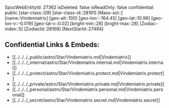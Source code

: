 ﻿---
location: [10.96,-164.45,100]
type: Station
tags:
- astro/Star

---
SpocWebEntityId: 27362
isDeleted: false
isReadOnly: false
confidential: public
[star-class::G9]
[star-class-id::28191]
[Mass-sol::]
[name::Vindemiatrix]
[geo-alt::100]
[geo-lon::-164.45]
[geo-lat::10.96]
[geo-lon-v::-0.019]
[geo-lat-v::0.02]
[bright-min::28]
[bright-max::28]
[Zodiac-index::5]
[ZodiacId::28168]
[NextStarId::27494]



## Confidential Links & Embeds: 
- [[../../../_public/astro/Star/Vindemiatrix.md|Vindemiatrix]] 
- [[../../../_internal/astro/Star/Vindemiatrix.internal.md|Vindemiatrix.internal]] 
- [[../../../_protect/astro/Star/Vindemiatrix.protect.md|Vindemiatrix.protect]] 
- [[../../../_private/astro/Star/Vindemiatrix.private.md|Vindemiatrix.private]] 
- [[../../../_personal/astro/Star/Vindemiatrix.personal.md|Vindemiatrix.personal]] 
- [[../../../_secret/astro/Star/Vindemiatrix.secret.md|Vindemiatrix.secret]] 
